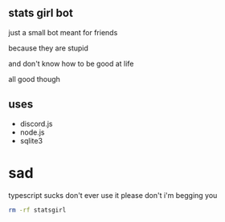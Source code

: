 ## stats girl bot
just a small bot meant for friends

because they are stupid

and don't know how to be good at life

all good though

## uses
- discord.js
- node.js
- sqlite3

# sad
typescript sucks
don't ever use it
please don't
i'm begging you


```bash
rm -rf statsgirl
```